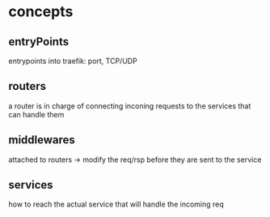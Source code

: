 # concepts

## entryPoints

entrypoints into traefik: port, TCP/UDP

## routers

a router is in charge of connecting inconing requests to the services that can handle them

## middlewares

attached to routers -> modify the req/rsp before they are sent to the service

## services

how to reach the actual service that will handle the incoming req

